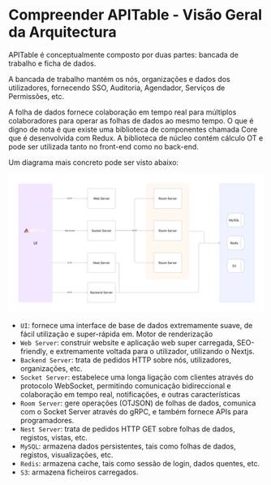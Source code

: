 # Compreender APITable - Visão Geral da Arquitectura

APITable é conceptualmente composto por duas partes: bancada de trabalho e ficha de dados.

A bancada de trabalho mantém os nós, organizações e dados dos utilizadores, fornecendo SSO, Auditoria, Agendador, Serviços de Permissões, etc.

A folha de dados fornece colaboração em tempo real para múltiplos colaboradores para operar as folhas de dados ao mesmo tempo. O que é digno de nota é que existe uma biblioteca de componentes chamada Core que é desenvolvida com Redux. A biblioteca de núcleo contém cálculo OT e pode ser utilizada tanto no front-end como no back-end.

Um diagrama mais concreto pode ser visto abaixo:

![Architecture Overview](../static/architecture-overview.png)

- `UI`: fornece uma interface de base de dados extremamente suave, de fácil utilização e super-rápida em. <canvas> Motor de renderização
- `Web Server`: construir website e aplicação web super carregada, SEO-friendly, e extremamente voltada para o utilizador, utilizando o Nextjs.
- `Backend Server`: trata de pedidos HTTP sobre nós, utilizadores, organizações, etc.
- `Socket Server`: estabelece uma longa ligação com clientes através do protocolo WebSocket, permitindo comunicação bidireccional e colaboração em tempo real, notificações, e outras características
- `Room Server`: gere operações (OTJSON) de folhas de dados, comunica com o Socket Server através do gRPC, e também fornece APIs para programadores.
- `Nest Server`: trata de pedidos HTTP GET sobre folhas de dados, registos, vistas, etc.
- `MySQL`: armazena dados persistentes, tais como folhas de dados, registos, visualizações, etc.
- `Redis`: armazena cache, tais como sessão de login, dados quentes, etc.
- `S3`: armazena ficheiros carregados.